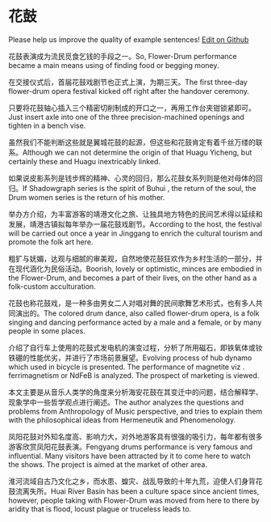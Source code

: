 # 花鼓

Please help us improve the quality of example sentences! [Edit on Github](https://github.com/jiyushe/jiyu-example-sentence-source/blob/main/chinese/huagu.md)

<p><span class="chinese">花鼓表演成为流民觅食乞钱的手段之一。</span><span class="english">So, Flower-Drum performance became a main means using of finding food or begging money.</span></p>

<p><span class="chinese">在交接仪式后，首届花鼓戏剧节也正式上演，为期三天。</span><span class="english">The first three-day flower-drum opera festival kicked off right after the handover ceremony.</span></p>

<p><span class="chinese">只要将花鼓轴心插入三个精密切削制成的开口之一，再用工作台夹钳锁紧即可。</span><span class="english">Just insert axle into one of the three precision-machined openings and tighten in a bench vise.</span></p>

<p><span class="chinese">虽然我们不能判断这些就是翼城花鼓的起源，但这些和花鼓肯定有着千丝万缕的联系。</span><span class="english">Although we can not determine the origin of that Huagu Yicheng, but certainly these and Huagu inextricably linked.</span></p>

<p><span class="chinese">如果说皮影系列是钱步辉的精神、心灵的回归，那么花鼓女系列则是他对母体的回归。</span><span class="english">If Shadowgraph series is the spirit of Buhui , the return of the soul, the Drum women series is the return of his mother.</span></p>

<p><span class="chinese">举办方介绍，为丰富游客的靖港文化之旅、让独具地方特色的民间艺术得以延续和发展，靖港古镇拟每年举办一届花鼓戏剧节。</span><span class="english">According to the host, the festival will be carried out once a year in Jinggang to enrich the cultural tourism and promote the folk art here.</span></p>

<p><span class="chinese">粗犷与妩媚，达观与细腻的审美观，自然地使花鼓狂欢作为乡村生活的一部分，并在现代涵化为民俗活动。</span><span class="english">Boorish, lovely or optimistic, minces are embodied in the Flower-Drum, and becomes a part of their lives, on the other hand as a folk-custom acculturation.</span></p>

<p><span class="chinese">花鼓也称花鼓戏，是一种多由男女二人对唱对舞的民间歌舞艺术形式，也有多人共同演出的。</span><span class="english">The colored drum dance, also called flower-drum opera, is a folk singing and dancing performance acted by a male and a female, or by many people in some places.</span></p>

<p><span class="chinese">介绍了自行车上使用的花鼓式发电机的演变过程，分析了所用磁石，即铁氧体或钕铁硼的性能优劣，并进行了市场前景展望。</span><span class="english">Evolving process of hub dynamo which used in bicycle is presented. The performance of magnetite viz . ferrimagnetism or NdFeB is analyzed. The prospect of marketing is viewed.</span></p>

<p><span class="chinese">本文主要是从音乐人类学的角度来分析海安花鼓在其变迁中的问题，结合解释学、现象学中一些哲学观点进行阐述。</span><span class="english">The author analyzes the questions and problems from Anthropology of Music perspective, and tries to explain them with the philosophical ideas from Hermeneutik and Phenomenology.</span></p>

<p><span class="chinese">凤阳花鼓对外知名度高、影响力大，对外地游客具有很强的吸引力，每年都有很多游客欣赏凤阳花鼓表演。</span><span class="english">Fengyang drums performance is very famous and influential. Many visitors have been attracted by it to come here to watch the shows. The project is aimed at the market of other area.</span></p>

<p><span class="chinese">淮河流域自古乃文化之乡，而水患、蝗灾、战乱导致的十年九荒，迫使人们身背花鼓流离失所。</span><span class="english">Huai River Basin has been a culture space since ancient times, however, people taking with Flower-Drum was moved from here to there by aridity that is flood, locust plague or truceless leads to.</span></p>

